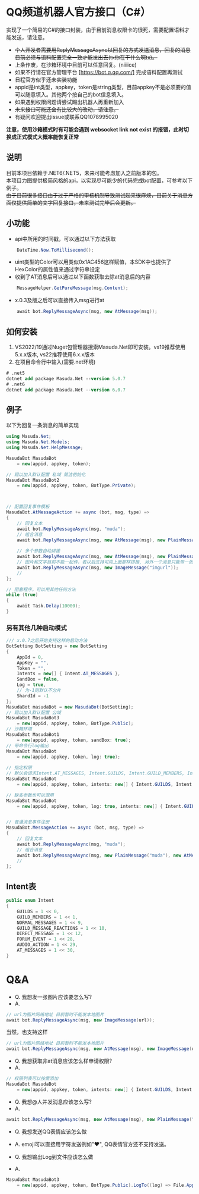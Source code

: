 # QQ频道机器人官方接口（C#）
实现了一个简易的C#的接口封装，由于目前消息权限卡的很死，需要配置语料才能发送，请注意。
- ~~个人开发者需要用ReplyMessageAsync以回复的方式发送消息，回复的消息目前必须与语料配置完全一致才能发出去(tx你在干什么啊tx)。~~
- 上条作废，在沙箱环境中目前可以任意回复。(niiiice)
- 如果不行请在官方管理平台 [https://bot.q.qq.com/] 完成语料配置再测试
- ~~日程官方似乎还未实装功能~~
- appid是int类型，appkey，token是string类型，目前appkey不是必须要的值可以随意填入。其他两个按自己的bot信息填入。
- 如果遇到权限问题请尝试踢出机器人再重新加入
- ~~未来接口可能还会有比较大的改动，请注意。~~
- 有疑问欢迎提出issue或联系QQ1078995020

__注意，使用沙箱模式时有可能会遇到 websocket link not exist 的报错，此时切换成正式模式大概率能恢复正常__

## 说明
目前本项目依赖于.NET6/.NET5，未来可能考虑加入之前版本的包。  
本项目力图提供极简风格的api，以实现尽可能少的代码完成bot配置，可参考以下例子。  
~~由于目前很多接口由于过于严格的审核机制导致测试起来很麻烦，目前关于消息方面仅提供简单的文字回复接口，未来测试完毕后会更新。~~

## 小功能
- api中所用的时间戳，可以通过以下方法获取
``` C#
    DateTime.Now.ToMillisecond();
```
- uint类型的Color可以用类似0x1AC456这样赋值，本SDK中也提供了HexColor的属性值来通过字符串设定
- 收到了AT消息后可以通过以下函数获取去除at消息后的内容
``` C#
    MessageHelper.GetPureMessage(msg.Content);
```
-  x.0.3及版之后可以直接传入msg进行at
``` C#
    await bot.ReplyMessageAsync(msg, new AtMessage(msg));
```
## 如何安装
1. VS2022/19通过Nuget包管理器搜索Masuda.Net即可安装。vs19推荐使用5.x.x版本, vs22推荐使用6.x.x版本
2. 在项目命令行中输入(需要.net环境)
``` ps
# .net5
dotnet add package Masuda.Net --version 5.0.7
# .net6
dotnet add package Masuda.Net --version 6.0.7
```

## 例子
以下为回复一条消息的简单实现
``` C#
using Masuda.Net;
using Masuda.Net.Models;
using Masuda.Net.HelpMessage;

MasudaBot MasudaBot
    = new(appid, appkey, token);

// 现以加入默认配置 私域 简洁初始化
MasudaBot MasudaBot2
    = new(appid, appkey, token, BotType.Private);



// 配置回复事件模板
MasudaBot.AtMessageAction += async (bot, msg, type) => 
{ 
    // 回复文本
    await bot.ReplyMessageAsync(msg, "muda");
    // 组合消息
    await bot.ReplyMessageAsync(msg, new AtMessage(msg), new PlainMessage("muda"));
    
    // 多个参数自动拼接
    await bot.ReplyMessageAsync(msg, new AtMessage(msg), new PlainMessage("muda"), new AtMessage(msg));
    // 图片和文字目前不能一起传，若以后支持可向上面那样拼接, 另外一个消息只能带一张图，传入多个ImageMessage会覆盖
    await bot.ReplyMessageAsync(msg, new ImageMessage("imgurl"));
    //
};

// 阻塞程序，可以用其他任何方法
while (true)
{
    await Task.Delay(10000);
}
```
### 另有其他几种启动模式
``` C#
/// x.0.7之后开始支持这样的启动方法
BotSetting BotSetting = new BotSetting
{
    AppId = 0,
    AppKey = "",
    Token = "",
    Intents = new[] { Intent.AT_MESSAGES },
    SandBox = false,
    Log = true,
    // 为-1则默认不分片
    ShardId = -1
};
MasudaBot masudaBot = new MasudaBot(BotSetting);
// 现以加入默认配置 公域
MasudaBot MasudaBot3
    = new(appid, appkey, token, BotType.Public);
// 沙箱环境
MasudaBot MasudaBot1
    = new(appid, appkey, token, sandBox: true);
// 带命令行log输出
MasudaBot MasudaBot
    = new(appid, appkey, token, log: true);
    
// 指定权限
// 默认会请求Intent.AT_MESSAGES, Intent.GUILDS, Intent.GUILD_MEMBERS, Intent.GUILD_MESSAGE_REACTIONS四个权限, 如已开启了私域，可再请求Intent.NORMAL_MESSAGES权限
MasudaBot MasudaBot
    = new(appid, appkey, token, intents: new[] { Intent.GUILDS, Intent.AT_MESSAGES});

// 缺省参数也可以混用
MasudaBot MasudaBot
    = new(appid, appkey, token, log: true, intents: new[] { Intent.GUILDS, Intent.AT_MESSAGES, Intent.NORMAL_MESSAGES});


// 普通消息事件注册
MasudaBot.MessageAction += async (bot, msg, type) => 
{ 
    // 回复文本
    await bot.ReplyMessageAsync(msg, "muda");
    // 组合消息
    await bot.ReplyMessageAsync(msg, new PlainMessage("muda"), new AtMessage(msg.Author.Id));
    //
};
```

## Intent表
``` C#
public enum Intent
{
    GUILDS = 1 << 0,
    GUILD_MEMBERS = 1 << 1,
    NORMAL_MESSAGES = 1 << 9,
    GUILD_MESSAGE_REACTIONS = 1 << 10,
    DIRECT_MESSAGE = 1 << 12,
    FORUM_EVENT = 1 << 28,
    AUDIO_ACTION = 1 << 29,
    AT_MESSAGES = 1 << 30,
}
```


# Q&A
- Q. 我想发一张图片应该要怎么写?  
- A. 
```C#
// url为图片网络地址 目前暂时不能发本地图片 
await bot.ReplyMessageAsync(msg, new ImageMessage(url));
```
当然，也支持这样
```C#
// url为图片网络地址 目前暂时不能发本地图片 
await bot.ReplyMessageAsync(msg, new AtMessage(msg), new ImageMessage(url));
```
- Q. 我想获取非at消息应该怎么样申请权限?  
- A. 
```C#
// 权限列表可以按需添加 
MasudaBot MasudaBot
    = new(appid, appkey, token, intents: new[] { Intent.GUILDS, Intent.AT_MESSAGES, Intent.NORMAL_MESSAGES});
```
- Q. 我想@人并发消息应该怎么写?
- A. 
```C#
await bot.ReplyMessageAsync(msg, new AtMessage(msg), new PlainMessage("muda"));
```

- Q. 我想发送QQ表情应该怎么做
- A. emoji可以直接用字符发送例如"♥", QQ表情官方还不支持发送。
   

- Q. 我想输出Log到文件应该怎么做
- A. 

```C#
MasudaBot MasudaBot3
    = new(appid, appkey, token, BotType.Public).LogTo((log) => File.AppendAllText("bot.log", log));
```